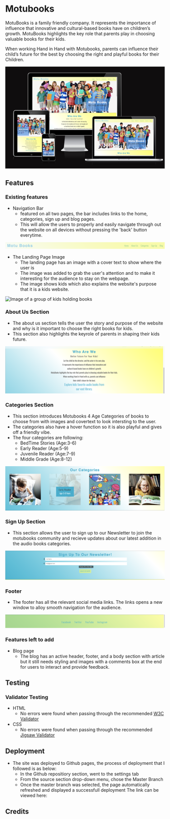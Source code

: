 # Motubooks

MotuBooks is a family friendly company. It represents the importance of influence that innovative and cultural-based books have on children’s growth. MotuBooks highlights the key role that parents play in choosing valuable books for their kids. 

When working Hand in Hand with Motubooks, parents can influence their child’s future for the best by choosing the right and playful books for their Children.

![Image of the mockup screenshot](assets/images/Screenshot%202023-07-31%20at%2009.36.48.png)

## Features
### Existing features
- Navigation Bar
  * featured on all two pages, the bar includes links to the home, categories, sign up and blog pages.
  * This will allow the users to properly and easily navigate through out the website on all devices without pressing the 'back' button everytime.

![Screenschot of the Navigation bar](assets/images/Navbar.png)

- The Landing Page Image
  * The landing page has an image with a cover text to show where the user is 
  * The image was added to grab the user's attention and to make it interesting for the audience to stay on the webpage.
  * The image shows kids which also explains the website's purpose that it is a kids website.

![Image of a group of kids holding books](assets/images/landing-image.png)

### About Us Section

  * The about us section tells the user the story and purpose of the website and why is it important to choose the right books for kids.
  * This section also highlights the keyrole of parents in shaping their kids future. 

![screenshot of the about us section of Motubooks](assets/images/about-us.png)

### Categories Section

 * This section introduces Motubooks 4 Age Categories of books to choose from with images and covertext to look intersting to the user.
 * The categories also have a hover function so it is also playful and gives off a friendly vibe.
 * The four categories are following:
   * BedTime Stories (Age:3-6)
   * Early Reader (Age:5-9)
   * Juvenile Reader (Age:7-9)
   * Middle Grade (Age:8-12)
   
![screenshot of the categories section of Motubooks](assets/images/categories.png)

### Sign Up Section

- This section allows the user to sign up to our Newsletter to join the motubooks community and recieve updates about our latest addition in the audio books categories.

![screenshot of the signup section of Motubooks](assets/images/signup.png)

### Footer
- The footer has all the relevant social media links. The links opens a new window to alloy smooth navigation for the audience.

![screenshot of the footer section of Motubooks](assets/images/footer.png)

### Features left to add
* Blog page
  * The blog has an active header, footer, and a body section with article but it still needs styling and images with a comments box at the end for users to interact and provide feedback.  

## Testing
### Validator Testing
- HTML 
  * No errors were found when passing through the recommended [W3C Validator](https://validator.w3.org/nu/?doc=https%3A%2F%2F8000-hinakhan94-motubooks-k5bbenl7l7l.ws-eu102.gitpod.io%2Findex.html)
- CSS
  * No errors were found when passing through the recommended [Jigsaw Validator](https://jigsaw.w3.org/css-validator/validator?uri=https%3A%2F%2Fvalidator.w3.org%2Fnu%2F%3Fdoc%3Dhttps%253A%252F%252F8000-hinakhan94-motubooks-k5bbenl7l7l.ws-eu102.gitpod.io%252Findex.html&profile=css3svg&usermedium=all&warning=1&vextwarning=&lang=en)

## Deployment
- The site was deployed to Github pages, the process of deployment that I followed is as below:
  * In the Github repositiory section, went to the settings tab
  * From the source section drop-down menu, chose the Master Branch
  * Once the master branch was selected, the page automatically refreshed and displayed a successfull deployment
The link can be viewed here: 

## Credits



